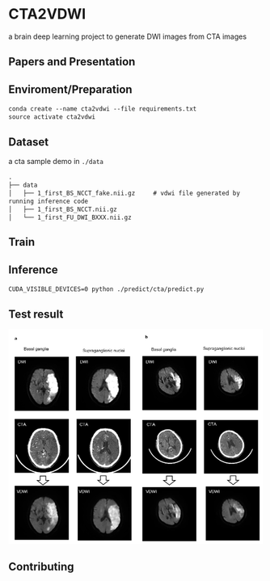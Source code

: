 # CTA2VDWI
a brain deep learning project to generate DWI images from CTA images

## Papers and Presentation

## Enviroment/Preparation

```
conda create --name cta2vdwi --file requirements.txt
source activate cta2vdwi
```

## Dataset

a cta sample demo in `./data`

```
.
├── data
│   ├── 1_first_BS_NCCT_fake.nii.gz     # vdwi file generated by running inference code
│   ├── 1_first_BS_NCCT.nii.gz
│   └── 1_first_FU_DWI_BXXX.nii.gz

```

## Train

## Inference

```
CUDA_VISIBLE_DEVICES=0 python ./predict/cta/predict.py
```

## Test result

![inference result](./images/result1.png)

## Contributing
